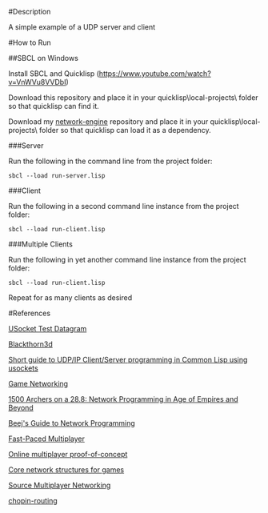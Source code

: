 #Description

A simple example of a UDP server and client

#How to Run

##SBCL on Windows

Install SBCL and Quicklisp (https://www.youtube.com/watch?v=VnWVu8VVDbI)

Download this repository and place it in your quicklisp\local-projects\ folder so that quicklisp can find it.  

Download my [network-engine](https://github.com/ezrarush/network-engine) repository and place it in your quicklisp\local-projects\ folder so that quicklisp can load it as a dependency.

###Server

Run the following in the command line from the project folder:

```
sbcl --load run-server.lisp
```

###Client 

Run the following in a second command line instance from the project folder:

```
sbcl --load run-client.lisp
```

###Multiple Clients

Run the following in yet another command line instance from the project folder:

```
sbcl --load run-client.lisp
```

Repeat for as many clients as desired


#References

[USocket Test Datagram](https://github.com/bsmr-common-lisp/usocket/blob/a9ad102c41d94105038195ca5bfb31d2c3d61ba5/test/test-datagram.lisp)

[Blackthorn3d](https://github.com/linuxaged/blackthorn3d/blob/645c4a264e31994cf1ac574076d671d636000f7c/src/examples/usocket/usocket.lisp)

[Short guide to UDP/IP Client/Server programming in Common Lisp using usockets](https://gist.github.com/shortsightedsid/a760e0d83a9557aaffcc)

[Game Networking](http://gafferongames.com/networking-for-game-programmers/) 

[1500 Archers on a 28.8: Network Programming in Age of Empires and Beyond](http://www.gamasutra.com/view/feature/3094/1500_archers_on_a_288_network_.php)

[Beej's Guide to Network Programming](http://beej.us/guide/bgnet/output/html/singlepage/bgnet.html)

[Fast-Paced Multiplayer](http://www.gabrielgambetta.com/fast_paced_multiplayer.html)

[Online multiplayer proof-of-concept](https://y4pp.wordpress.com/2014/06/04/online-multiplayer-proof-of-concept/)

[Core network structures for games](http://joostdevblog.blogspot.de/2014/09/core-network-structures-for-games.html)

[Source Multiplayer Networking](https://developer.valvesoftware.com/wiki/Source_Multiplayer_Networking)

[chopin-routing](https://github.com/jsmpereira/chopin-routing/blob/6374e96b15314dcec0d311bf3d5a9b822e4d2e1c/udp-server.lisp)

